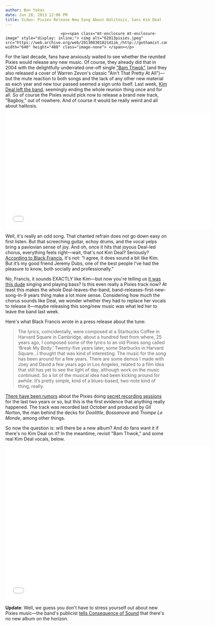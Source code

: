 ```yaml
---
author: Ben Yakas
date: Jun 28, 2013 12:06 PM
title: Video: Pixies Release New Song About Halitosis, Sans Kim Deal
---
```



                            
                            
                            
                            <p><span class="mt-enclosure mt-enclosure-image" style="display: inline;"> <img alt="62813pixies.jpeg" src="https://web.archive.org/web/20130830182141im_/http://gothamist.com/attachments/byakas/62813pixies.jpeg" width="640" height="480" class="image-none"> </span></p>

<p>For the last decade, fans have anxiously waited to see whether the reunited Pixies would release any new music. Of course, they already did that in 2004 with the delightfully underrated one-off single <a href="https://web.archive.org/web/20130830182141/http://www.youtube.com/watch?v=QDOOpNHXc6o">&quot;Bam Thwok&quot;</a> (and they also released a cover of Warren Zevon&apos;s classic &quot;Ain&apos;t That Pretty At All&quot;)&#x2014;but the mute reaction to both songs and the lack of any other new material as each year and new tour passed seemed a sign unto itself. Last week, <a href="https://web.archive.org/web/20130830182141/http://gothamist.com/2013/06/14/kim_deal_has_quit_the_pixies.php">Kim Deal left the band</a>, seemingly ending the whole reunion thing once and for all. So of course the Pixies would pick now to release a brand new track, &quot;Bagboy,&quot; out of nowhere. And of course it would be really weird and all about halitosis.</p>

<p><iframe width="640" height="360" src="//web.archive.org/web/20130830182141if_/http://www.youtube.com/embed/lGdSYPh5_BI" frameborder="0" allowfullscreen></iframe></p>

<p>Well, it&apos;s really an odd song. That chanted refrain does not go down easy on first listen. But that screeching guitar, echoy drums, and the vocal yelps bring a pavlovian sense of joy. And oh, once it hits that joyous Deal-led chorus, everything feels right&#x2014;wait, that&apos;s not Kim Deal? Seriously? <a href="https://web.archive.org/web/20130830182141/http://consequenceofsound.net/2013/06/listen-and-download-the-pixies-first-new-single-in-nine-years-bagboy/">According to Black Francis</a>, it&apos;s not: &#x201C;I agree, it does sound a bit like Kim. But it&#x2019;s my good friend Jeremy Dubs, one of the best people I&#x2019;ve had the pleasure to know, both socially and professionally.&#x201D;</p>

<p>No, Francis, it sounds EXACTLY like Kim&#x2014;but now you&apos;re telling us <a href="https://web.archive.org/web/20130830182141/https://www.youtube.com/watch?v=tldo-gQ7s6k">it was this dude</a> singing and playing bass? Is this even really a Pixies track now? At least this makes the whole Deal-leaves-the-band, band-releases-first-new-song-in-9 years thing make a lot more sense. Considering how much the chorus sounds like Deal, we wonder whether they had to replace her vocals to release it&#x2014;maybe releasing this song/new music was what led her to leave the band last week.</p>

<p>Here&apos;s what Black Francis wrote in a press release about the tune:</p>

<blockquote>The lyrics, coincidentally, were composed at a Starbucks Coffee in Harvard Square in Cambridge, about a hundred feet from where, 25 years ago, I composed some of the lyrics to an old Pixies song called &#x2018;Break My Body.&#x2019; Twenty-five years later, some Starbucks in Harvard Square&#x2026;I thought that was kind of interesting. The music for the song has been around for a few years. There are some demos I made with Joey and David a few years ago in Los Angeles, related to a film idea that still has yet to see the light of day, although work on the music continued. So a lot of the musical idea had been kicking around for awhile. It&#x2019;s pretty simple, kind of a blues-based, two-note kind of thing, really.</blockquote>

<p><a href="https://web.archive.org/web/20130830182141/http://gothamist.com/2013/04/14/extra_extra_2573.php">There have been rumors</a> about the Pixies doing <a href="https://web.archive.org/web/20130830182141/http://mrmikegriffiths.co.uk/2012/09/25/are-the-pixies-recording-a-new-album-in-wales/">secret recording sessions</a> for the last two years or so, but this is the first evidence that anything really happened. The track was recorded last October and produced by Gil Norton, the man behind the decks for <em>Doolittle</em>, <em>Bossanova</em> and <em>Trompe Le Monde</em>, among other things. </p>

<p>So now the question is: will there be a new album? And do fans want it if there&apos;s no Kim Deal on it? In the meantime, revisit &quot;Bam Thwok,&quot; and some real Kim Deal vocals, below.</p>

<p><iframe width="640" height="480" src="//web.archive.org/web/20130830182141if_/http://www.youtube.com/embed/QDOOpNHXc6o" frameborder="0" allowfullscreen></iframe></p>

<p><strong>Update</strong>: Well, we guess you don&apos;t have to stress yourself out about new Pixies music&#x2014;the band&apos;s publicist <a href="https://web.archive.org/web/20130830182141/http://consequenceofsound.net/2013/06/listen-and-download-the-pixies-first-new-single-in-nine-years-bagboy/">tells Consequence of Sound</a> that there&apos;s no new album on the horizon. </p>
                            
                            
                            